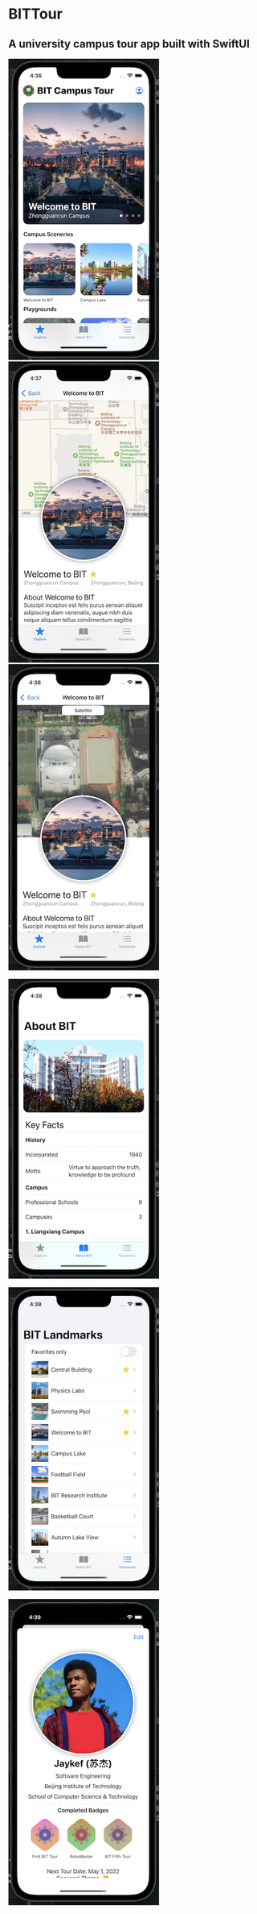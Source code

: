 # BITTour

## A university campus tour app built with SwiftUI

![h](https://github.com/Jaykef/BITTour/blob/main/screenshots/1.jpeg)  ![h](https://github.com/Jaykef/BITTour/blob/main/screenshots/2.jpeg)  ![h](https://github.com/Jaykef/BITTour/blob/main/screenshots/3.jpeg)

![h](https://github.com/Jaykef/BITTour/blob/main/screenshots/4.png)

![h](https://github.com/Jaykef/BITTour/blob/main/screenshots/5.png)

![h](https://github.com/Jaykef/BITTour/blob/main/screenshots/6.png)
